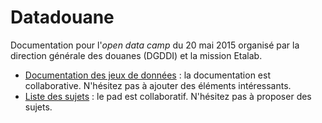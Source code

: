 # Datadouane

Documentation pour l'*open data camp* du 20 mai 2015 organisé par la direction générale des douanes (DGDDI) et la mission Etalab. 

* [Documentation des jeux de données](https://wiki-agd.data.gouv.fr/index.php/Portail:Douanes) : la documentation est collaborative. N'hésitez pas à ajouter des éléments intéressants.
* [Liste des sujets](https://mensuel.framapad.org/p/Open_Data_Camp_Douanes) : le pad est collaboratif. N'hésitez pas à proposer des sujets.

